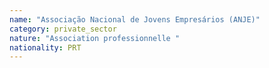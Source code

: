 ```yaml
---
name: "Associação Nacional de Jovens Empresários (ANJE)"
category: private_sector
nature: "Association professionnelle "
nationality: PRT
---
```

    